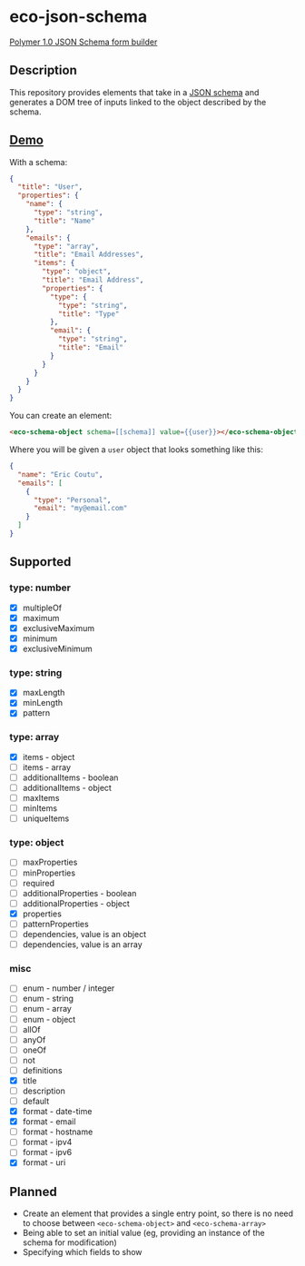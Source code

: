 eco-json-schema
===============
[Polymer 1.0 JSON Schema form builder](http://ecoutu.github.io/eco-json-schema/components/eco-json-schema/)

## Description

This repository provides elements that take in a [JSON schema](http://json-schema.org/) and generates a DOM tree of inputs linked to the object described by the schema.

## [Demo](http://ecoutu.github.io/eco-json-schema/components/eco-json-schema/demo/)

With a schema:

```json
{
  "title": "User",
  "properties": {
    "name": {
      "type": "string",
      "title": "Name"
    },
    "emails": {
      "type": "array",
      "title": "Email Addresses",
      "items": {
        "type": "object",
        "title": "Email Address",
        "properties": {
          "type": {
            "type": "string",
            "title": "Type"
          },
          "email": {
            "type": "string",
            "title": "Email"
          }
        }
      }
    }
  }
}
```

You can create an element:

```html
<eco-schema-object schema=[[schema]] value={{user}}></eco-schema-object>
```

Where you will be given a `user` object that looks something like this:

```json
{
  "name": "Eric Coutu",
  "emails": [
    {
      "type": "Personal",
      "email": "my@email.com"
    }
  ]
}
```

## Supported

### type: number

- [x] multipleOf
- [x] maximum
- [x] exclusiveMaximum
- [x] minimum
- [x] exclusiveMinimum

### type: string

- [x] maxLength
- [x] minLength
- [x] pattern

### type: array

- [x] items - object
- [ ] items - array
- [ ] additionalItems - boolean
- [ ] additionalItems - object
- [ ] maxItems
- [ ] minItems
- [ ] uniqueItems

### type: object

- [ ] maxProperties
- [ ] minProperties
- [ ] required
- [ ] additionalProperties - boolean
- [ ] additionalProperties - object
- [x] properties
- [ ] patternProperties
- [ ] dependencies, value is an object
- [ ] dependencies, value is an array

### misc

- [ ] enum - number / integer
- [ ] enum - string
- [ ] enum - array
- [ ] enum - object
- [ ] allOf
- [ ] anyOf
- [ ] oneOf
- [ ] not
- [ ] definitions
- [x] title
- [ ] description
- [ ] default
- [x] format - date-time
- [x] format - email
- [ ] format - hostname
- [ ] format - ipv4
- [ ] format - ipv6
- [x] format - uri

## Planned

* Create an element that provides a single entry point, so there is no need to choose between `<eco-schema-object>` and `<eco-schema-array>`
* Being able to set an initial value (eg, providing an instance of the schema for modification)
* Specifying which fields to show
